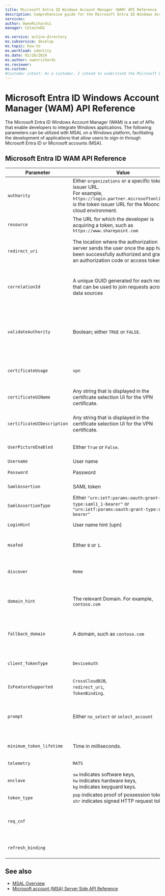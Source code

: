 ```yaml
---
title: Microsoft Entra ID Windows Account Manager (WAM) API Reference
description: Comprehensive guide for the Microsoft Entra ID Windows Account Manager (WAM) API, detailing its usage, parameters, and integration in Windows applications.
services: 
author: OwenRichards1
manager: CelesteDG

ms.service: active-directory
ms.subservice: develop 
ms.topic: how-to
ms.workload: identity
ms.date: 02/28/2024
ms.author: owenrichards
ms.reviewer: 
ms.custom: 
#Customer intent: As a customer, I intend to understand the Microsoft Entra ID Windows Account Manager (WAM) API, its parameters, and how to use them in the development of Windows applications that integrate with Microsoft Entra ID or Microsoft accounts.
---
```


# Microsoft Entra ID Windows Account Manager (WAM) API Reference

The Microsoft Entra ID Windows Account Manager (WAM) is a set of APIs that enable developers to integrate Windows applications. The following parameters can be utilized with MSAL on a Windows platform, facilitating the development of applications that allow users to sign-in through Microsoft Entra ID or Microsoft accounts (MSA).

## Microsoft Entra ID WAM API Reference

| Parameter | Value | Notes |
| --------- | ----- | ----- |
| `authority` | Either `organizations` or a specific token issuer URL. <br/> For example, `https://login.partner.microsoftonline.cn` is the token issuer URL for the Mooncake cloud environment. | The `authority` parameter specifies the identity provider and the cloud environment for your API. |
| `resource` | The URL for which the developer is acquiring a token, such as `https://www.sharepoint.com` | The `resource` parameter specifies the target URL for which the authentication token is being obtained. |
| `redirect_uri` | The location where the authorization server sends the user once the app has been successfully authorized and granted an authorization code or access token. | **Note**: This parameter is not supported for Universal Windows Platform (UWP) applications. The caller must have Medium Integrity Level permissions. See [Redirect URI (reply URL) restrictions and limitations](reply-url.md)  |
| `correlationId` | A unique GUID generated for each request that can be used to join requests across data sources | **Note**: The `correlationId` is a legacy parameter. It has been replaced with a property in the WAM API itself. See [WebTokenRequest.CorrelationId Property (Windows.Security.Authentication.Web.Core)](/uwp/api/windows.security.authentication.web.core.webtokenrequest.correlationid) - Windows UWP applications |
| `validateAuthority` | Boolean; either `TRUE` or `FALSE`. | The Microsoft Entra ID plugin performs authority validation by default. If an application needs to disable this validation, it should send a value of `FALSE` for `validateAuthority`. This can be useful in on-premises scenarios. See [MsalAuthenticationOptions.ValidateAuthority Property](/dotnet/api/microsoft.authentication.webassembly.msal.msalauthenticationoptions.validateauthority)  |
| `certificateUsage` | `vpn` | This parameter is used to request a certificate token type. The only allowed value is `vpn`. Currently, this is only applicable for VPN scenarios. |
| `certificateUIName` | Any string that is displayed in the certificate selection UI for the VPN certificate. | The `certificateUIName` parameter specifies the string that is shown in the certificate selection user interface when choosing a VPN certificate. |
| `certificateUIDescription` | Any string that is displayed in the certificate selection UI for the VPN certificate. | The `certificateUIDescription` parameter specifies the string that is shown in the certificate selection user interface as a description when choosing a VPN certificate. |
| `UserPictureEnabled` | Either `True` or `False`. | Indicates whether the application wants to receive the user’s picture as part of the token response. |
| `Username` | User name | Represents the Microsoft Entra ID user name |
| `Password` | Password | Represents the Password for the Microsoft Entra ID user |
| `SamlAssertion` | SAML token | SAML token sent as authentication artifact from a third-party IDP to Microsoft Entra ID |
| `SamlAssertionType` | Either `"urn:ietf:params:oauth:grant-type:saml1_1-bearer"` or `"urn:ietf:params:oauth:grant-type:saml2-bearer"` | Specifies the type of SAML token used for authentication. |
| `LoginHint` | User name hint (upn) | Provides a hint for the user name during the sign-in process. |
| `msafed` | Either `0` or `1`. | Determines whether to allow users with Microsoft accounts to sign in as federated identities within an Entra tenant. A value of `1` enables federation, while `0` disables it. |
| `discover` | `Home` | The `discover` parameter indicates that the token request is executed in the context of the user’s home cloud, not the cloud to which the device is joined. |
| `domain_hint` | The relevant Domain. For example, `contoso.com` | Microsoft Entra ID uses the hint to locate the domain in directory  <br/> **Note**: domain hint is being given priority over fallback domain in case both are passed as parameters by ADAL |
| `fallback_domain` | A domain, such as `contoso.com` | The `fallback_domain` parameter is a hint that Microsoft Entra ID uses to locate the domain in the directory. It’s primarily used for nonroutable user domains that are part of the user’s UPN. |
| `client_TokenType` | `DeviceAuth` | The `client_TokenType` parameter is used exclusively for requesting device-only tokens. The caller needs to have Medium integrity level permissions. |
| `IsFeatureSupported` | `CrossCloudB2B`, <br/> `redirect_uri`, <br/> `TokenBinding`. | Used to check if a feature is supported in the current flow. |
| `prompt` | Either `no_select` or `select_account` | The prompt parameter controls the behavior of the prompt window. `no_select` means no prompt behavior control is appended to the prompt window. `select_account` displays the account picker. The parameter is passed to *ests* to control account selection behavior. |
| `minimum_token_lifetime` | Time in milliseconds. | This is the time before which a fresh token needs to be requested and cache token needs to be discarded |
| `telemetry` | `MATS` | Returns additional telemetry about the request |
| `enclave` | `sw` indicates software keys, <br/> `hw` indicates hardware keys, <br/> `kg` indicates keyguard keys. <br/> | The `enclave` parameter specifies the type of keys to be used. |
| `token_type` | `pop` indicates proof of possession tokens <br/> `shr` indicates signed HTTP request tokens | The `token_type` parameter specifies the type of tokens to be used. |
| `req_cnf` |       | The `req_cnf` parameter is used when the `token_type` is `pop`. This field contains information about the key that the client would like to bind to the access token for proof-of-possession. |
| `refresh_binding` |       | The `refresh_binding` parameter is part of an upcoming token binding feature yet to be released. |

## See also

- [MSAL Overview](msal-overview.md)
- [Microsoft account (MSA) Server Side API Reference](reference-msa-server-side-api.md)